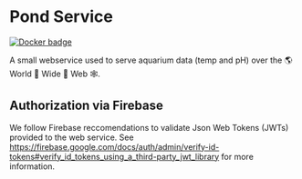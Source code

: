 # Pond Service

[![Docker badge](https://img.shields.io/docker/pulls/prawnalith/pond.svg)](https://hub.docker.com/r/prawnalith/pond/)

A small webservice used to serve aquarium data (temp and pH)
over the  🌎 World 🦀 Wide 🦐 Web 🕸.

## Authorization via Firebase

We follow Firebase reccomendations to validate Json Web Tokens (JWTs)
provided to the web service.  See https://firebase.google.com/docs/auth/admin/verify-id-tokens#verify_id_tokens_using_a_third-party_jwt_library for more information.
